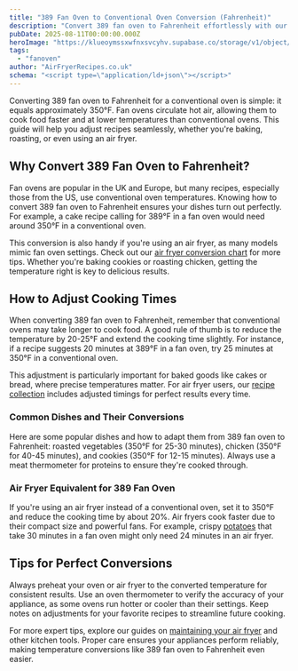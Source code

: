 ```yaml
---
title: "389 Fan Oven to Conventional Oven Conversion (Fahrenheit)"
description: "Convert 389 fan oven to Fahrenheit effortlessly with our simple guide for flawless conventional oven results every time."
pubDate: 2025-08-11T00:00:00.000Z
heroImage: "https://klueoymssxwfnxsvcyhv.supabase.co/storage/v1/object/public/md/389-fan-oven-to-conventional-oven-conversion-fahrenheit-6a5238d4.png"
tags:
  - "fanoven"
author: "AirFryerRecipes.co.uk"
schema: "<script type=\"application/ld+json\"></script>"
---
```


<p>Converting 389 fan oven to Fahrenheit for a conventional oven is simple: it equals approximately 350°F. Fan ovens circulate hot air, allowing them to cook food faster and at lower temperatures than conventional ovens. This guide will help you adjust recipes seamlessly, whether you're baking, roasting, or even using an air fryer.</p>

<h2>Why Convert 389 Fan Oven to Fahrenheit?</h2>
<p>Fan ovens are popular in the UK and Europe, but many recipes, especially those from the US, use conventional oven temperatures. Knowing how to convert 389 fan oven to Fahrenheit ensures your dishes turn out perfectly. For example, a cake recipe calling for 389°F in a fan oven would need around 350°F in a conventional oven.</p>
<p>This conversion is also handy if you're using an air fryer, as many models mimic fan oven settings. Check out our <a href=https://www.airfryerrecipe.co.uk/air-fryer-conversion-chart>air fryer conversion chart</a> for more tips. Whether you're baking cookies or roasting chicken, getting the temperature right is key to delicious results.</p>

<h2>How to Adjust Cooking Times</h2>
<p>When converting 389 fan oven to Fahrenheit, remember that conventional ovens may take longer to cook food. A good rule of thumb is to reduce the temperature by 20-25°F and extend the cooking time slightly. For instance, if a recipe suggests 20 minutes at 389°F in a fan oven, try 25 minutes at 350°F in a conventional oven.</p>
<p>This adjustment is particularly important for baked goods like cakes or bread, where precise temperatures matter. For air fryer users, our <a href=https://www.airfryerrecipe.co.uk/recipes>recipe collection</a> includes adjusted timings for perfect results every time.</p>

<h3>Common Dishes and Their Conversions</h3>
<p>Here are some popular dishes and how to adapt them from 389 fan oven to Fahrenheit: roasted vegetables (350°F for 25-30 minutes), chicken (350°F for 40-45 minutes), and cookies (350°F for 12-15 minutes). Always use a meat thermometer for proteins to ensure they're cooked through.</p>

<h3>Air Fryer Equivalent for 389 Fan Oven</h3>
<p>If you're using an air fryer instead of a conventional oven, set it to 350°F and reduce the cooking time by about 20%. Air fryers cook faster due to their compact size and powerful fans. For example, crispy <a href=https://www.airfryerrecipe.co.uk/recipe-category/potatoes>potatoes</a> that take 30 minutes in a fan oven might only need 24 minutes in an air fryer.</p>

<h2>Tips for Perfect Conversions</h2>
<p>Always preheat your oven or air fryer to the converted temperature for consistent results. Use an oven thermometer to verify the accuracy of your appliance, as some ovens run hotter or cooler than their settings. Keep notes on adjustments for your favorite recipes to streamline future cooking.</p>
<p>For more expert tips, explore our guides on <a href=https://www.airfryerrecipe.co.uk/air-fryer-cleaner>maintaining your air fryer</a> and other kitchen tools. Proper care ensures your appliances perform reliably, making temperature conversions like 389 fan oven to Fahrenheit even easier.</p>